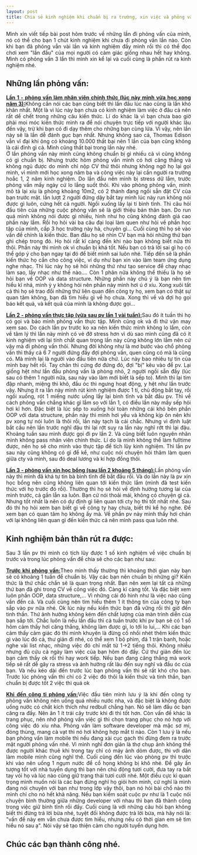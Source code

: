 ```yaml
---
layout: post
title: Chia sẻ kinh nghiệm khi chuẩn bị ra trường, xin việc và phỏng vấn (Phần 2).
---
```


<p align="justify">Mình xin viết tiếp bài post hôm trước về những lần đi phỏng vấn của mình, nó có thể cho bạn 1 chút kinh nghiệm khi chưa đi phỏng vấn lần nào. Còn khi bạn đã phóng vẫn vài lần và kinh nghiệm đầy mình rồi thì có thể đọc chơi xem "lần đầu" của mọi người có cảm giác giống nhau hết hay không. Mình có phỏng vấn 3 lần thì mình xin kể lại và cuối cùng là phần rút ra kinh nghiệm nhé.</p>
<h2>Những lần phỏng vấn:</h2>
<p align="justify"><strong><u>Lần 1 - phỏng vấn làm nhân viên chính thức (lúc này mình vừa học xong năm 3):</u></strong>Không cần nói các bạn cũng biết thì lần đầu lúc nào cũng là lần khó khăn nhất. Một là vì lúc này bạn chưa có kinh nghiệm làm việc ở đâu cả nên rất dể chết trong những câu kiến thức. Lí do khác là vì bạn chưa bao giờ phải moi móc kiến thức mình ra để nói chuyện trực tiếp với người khác lâu đến vậy, trừ khi bạn có đi dạy thêm cho những bạn cùng lứa. Vì vậy, nên lần này sẽ là lần dễ đánh gục bạn nhất. Nhưng không sao cả, Thomas Edison vẫn vĩ đại khi ông có khoảng 10.000 thất bại nên 1 lần của bạn cũng không là cái đinh gì cả. Mình cũng thất bại trong lần này nhé.</br>Ở lần phóng vấn này mình cũng không chuẩn bị gì nhiều cả vì cũng không có gì chuẩn bị. Nhưng trước hôm phỏng vấn mình có hơi căng thẳng và không ngủ được do mình chỉ nộp CV thử thôi nhưng không ngờ họ lại gọi mình, vì mình mới học xong năm ba và công việc này lại cần người ra trường hoắc 1, 2 năm kinh nghiệm. Do lần đầu nên mình bị stress dữ lắm, trước phỏng vấn mấy ngày cứ lo lắng suốt thôi. Khi vào phòng phỏng vấn, mình mô tả lại xíu là phòng khoảng 10m2, có 2 thánh đang ngồi sẵn đặt CV của bạn trước mặt. lần lượt 2 người đứng dậy bắt tay mình lúc này run không nói được gì luôn, cứng hết cả người. Ngồi xuống lấy lại tí bình tĩnh. Thì câu hỏi đầu tiên của những cuộc phỏng vấn sẽ là giới thiệu bản thân bạn. Do run quá mình không nói được gì nhiều, hình như họ cũng không đánh giá cao phần này lắm. Rồi họ hỏi vài ba câu đại loại làm quen như hỏi về phần học tập của mình, cấp 3 học trường này hả, chuyên gì... Cuối cùng thì họ sẽ vào vấn đề chính là kiến thức. Ban đầu họ sẽ nhìn CV bạn mà hỏi những thứ bạn ghi chép trong đó. Họ hỏi rất kĩ càng đến khi nào bạn không biết nữa thì thôi. Phần này thì mình ok vì chuẩn bị khá tốt. Nếu bạn có trả lời sai gì họ có thể góp ý cho bạn ngay tại đó để biết mình sai luôn nhé. Tiếp đến sẽ là phần kiến thức họ cần cho công việc, ví dụ như bạn xin vào làm team ứng dụng nghe nhạc. Thì lúc này họ sẽ hỏi những thứ như tạo service để chạy nhạc làm sao, lấy nhạc như thế nào.... Còn 1 phân nữa không thể thiếu là họ sẽ hỏi bạn về OOP và data structure. Những phần này chú ý là bạn nên tìm hiểu kĩ nhá, mình ỷ y không hỏi nên phần này mình hơi ú ớ xíu. Xong xuôi tất cả thì họ sẽ trao đổi những thứ liên quan đến công ty họ, xem bạn có thật sự quan tâm không, bạn đã tìm hiểu gì về họ chưa. Xong thì về và đợi họ gọi báo kết quả, và kết quả của mình là không được gọi...</p>
<p align="justify"><strong><u>Lần 2 - phỏng vấn thực tập (vừa sau pv lần 1 vài tuần):</u></strong>Sau đó ít tuần thì họ có gọi và bảo mình phỏng vấn thực tập. Mình cũng ok và đi thử vận may xem sao. Do cách lần pv trước ko xa nên kiến thức mình không lo lắm, còn về tâm lý thì lần này mình có vẻ đỡ stress hơn vì dù sao mình cũng đã có ít kinh nghiệm với lại tính chất quan trọng lần này cũng không lớn lắm nên cứ vậy mà đi phỏng vấn thôi. Nhưng đời không như là mơ bước vào chổ phỏng vấn thì thấy cả 6 7 người đứng đấy đợi phỏng vấn, quen cũng có mà là cũng có. Mà mình lại là người vào đầu tiên nữa chứ. Lúc này bao nhiêu tự tin của mình bay hết rồi. Tay chân thì cứng đơ đứng đó, đợi "bị" kêu vào để pv. Lại giống hệt như lần đầu phỏng vấn là phòng nhỏ, 2 người ngồi sẵn đấy (lúc sau có thêm 1 người nữa, sau này vào làm mới biết là sếp to). Mình thì lại tim đập nhanh, miệng thì khô, đầu óc thì ngưng hoạt động, y hệt như lần trước vậy. Nhưng ít ra lần này mình rút kinh nghiệm được 1 tí, chủ động bắt tay, rồi ngồi xuống, rót 1 miếng nước uống lấy lại bình tĩnh và bắt đầu pv. Thì về cách phỏng vấn chẳng khác gì lắm so với lần 1, có điều lần này mấy sếp hỏi hơi kĩ hơn. Đặc biệt là lúc sếp to xuống hỏi toàn những cái khó bên phần OOP với data structure, phần này thì mình hơi yếu và không kịp ôn nên khi pv xong tự nói luôn là thôi rồi, lần này tạch là cái chắc. Nhưng vì định luật bắt cầu nên lần trước nghĩ đậu thì lại rớt suy ra lần này nghĩ rớt thì lại đậu. Khoảng tuần sau mình được gọi đi pv lần 2. Và cũng biết luôn nguyên nhân mình không pass nhân viên chính thức. Lí do là mình không thể làm fulltime được, nên họ sẽ cho mình vào thực tập để tích lũy kinh nghiệm. Thì lần pv sau này cũng không có gì để kể, như cuộc nói chuyện hỏi thăm làm quen giữa cty và mình, sau đó deal lương và kí hợp đồng thôi.</br></p>
<p align="justify"><strong><u>Lần 3 - phỏng vấn xin học bổng (sau lần 2 khoảng 5 tháng):</u></strong>Lần phỏng vấn này thì mình đã khá tự tin bà bình tĩnh để bắt đầu rồi. Và do lần này là pv xin học bổng nên cũng không liên quan tới kiến thức lắm (mình đã test kiến thức với họ trước đó rồi). Thường thì họ sẽ hỏi về định hướng tương lai của mình trước, cả gần lẫn xa luôn. Bạn cứ nói thoải mái, không có chuyện gì cả. Nhưng tốt nhất là nên có dự định gì liên quan tới cty họ thì tốt nhất nhé. Sau đó thì họ hỏi xem bạn biết gì về công ty hay chưa, biết thì kể họ nghe. Để xem bạn có quan tâm họ không ấy mà. Về phần pv này mình thấy hơi chán với lại không liên quan gì đến kiến thức cả nên mình pass qua luôn nhé. </br></p>
<h2>Kinh nghiệm bản thân rút ra được:</h2>
<p align="justify">Sau 3 lần pv thì mình có tích lũy được 1 số kinh nghiệm về việc chuẩn bị trước và trong lúc phỏng vấn để chia sẽ cho các bạn như sau: </p>
<p align="justify"><strong><u>Trước khi phỏng vấn:</u></strong>Theo mình thấy thường thì khoảng thời gian này bạn sẽ có khoảng 1 tuần để chuẩn bị. Vậy các bạn nên chuẩn bị những gì? Kiến thức là thứ chắc chắn sẽ là quan trọng nhất. Bạn nên xem lại tất cả những thứ bạn đã ghi trong CV về công việc đó. Càng kĩ càng tốt. Và đặc biệt xem luôn phần OOP, data structure,... Vì những cái đó hình như là việc nào cũng vần đến cả. Và cuối cùng nên tìm hiểu thêm 1 ít thông tin của công ty bạn sắp vào pv nữa nhé. Ok lúc này nếu kiến thức bạn đã vững rồi thì giờ đến tinh thần. Thứ ảnh hưởng không kém đến chất lượng của màn trình diễn của bạn sắp tới. Chắc luôn là nếu lần đầu thì cả tuần trước khi pv bạn sẽ có 1 số hôm cảm thấy hơi căng thẳng, không làm được gì, lo tới lo lui,... Khi các bạn cảm thấy cảm giác đó thì mình khuyên là đừng cố nhồi nhét thêm kiến thức gì vào lúc đó cả, thư giản đi nhé, có thể xem 1 bộ phim, đá 1 trận banh, hoặc nghe vài list nhạc, những việc đó chỉ mất từ 1->2 tiếng thôi. Không nhiều nhưng đủ cứu cả ngày làm việc của bạn hôm đó đấy. Cứ thư giản đến lúc bạn cảm thấy ok rồi thì hay work tiếp. Nếu bạn đang căng thẳng mà work tiếp sẽ rất dễ gây ra stress và ảnh hưởng rất lâu đến suy nghĩ và đầu óc của bạn. Và nếu kéo dài đến trước lúc bạn phỏng vấn thì sẽ rất khó cho bạn. Trước lúc phỏng vấn thì chỉ có 2 việc đó thôi là kiến thức và tinh thần, bạn chuẩn bị được tốt 2 việc thì quá ok</p>
<p align="justify"><strong><u>Khi đến công ti phỏng vấn:</u></strong>Việc đầu tiên mình lưu ý là khi đến công ty phỏng vấn không nên uống quá nhiều nước nha, và đặc biệt là không được uống nước có chất kích thích như redbull chẳng hạn. Nó sẽ làm đầu óc bạn căng ra đấy. Nên ăn 1 ít trái cây trước khi đi thì tốt hơn. Còn vấn đề khác là trang phục, nên nhớ phỏng vấn việc gì thì chọn trang phục cho nó hợp với công việc đó xíu nha. Phỏng vấn làm software developer mà mặc sơ mi, đóng thùng, mang cà vạt thì nó hơi không hợp mắt tí nào. Còn 1 lưu ý là nếu bạn phỏng vấn làm mobile thì nếu đang xài cục gạch thì đừng đem ra trước mặt người phỏng vấn nhé. Vì mình nghĩ đơn giản là thợ chụp ảnh không thể được người khác thuê khi trong tay chỉ có máy ảnh dỏm được, thì với dân làm mobile mình cũng nghĩ thế. Cuối cùng đến lúc vào phòng pv thì trước khi vào nên uống 1 ngụm nước để cổ họng không bị khô nhé. Để gây ấn tượng tốt với nhà tuyển dụng thì bạn nên chủ động tươi cười, đưa tay ra bắt tay vói họ và lúc nào cũng giữ trạng thái tươi cười nhé. Một điều cực kì quan trọng mình muốn nói là các bạn đừng nghĩ họ giỏi hơn mình, cứ nghĩ là mình đang nói chuyện với bạn như trong lớp vậy thôi, bạn nó hỏi bài chổ nào thì mình chỉ cho nó hết khả năng. Nếu bạn kiểm soát cuộc pv như là 1 cuộc nói chuyện bình thường giữa những developer với nhau thì bạn đã thành công trong việc giữ bình tĩnh rồi đấy. Cuối cùng là với những câu hỏi bạn không biết thì đừng trả lời bừa nhé, tuyệt đối không được trả lời bừa, mà hãy nói là: "vấn đề này em vẫn chưa được tìm hiểu, nhưng nếu có thời gian em sẽ tìm hiểu nó sau ạ". Nói vậy sẽ tạo thiện cảm cho người tuyển dụng hơn.</p>
<h2>Chúc các bạn thành công nhé.</h2>